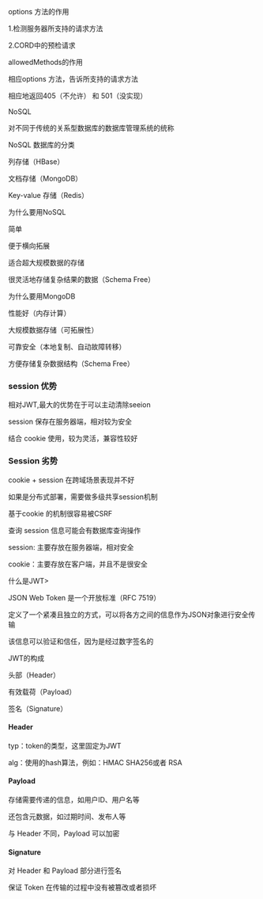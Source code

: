 options 方法的作用

1.检测服务器所支持的请求方法

2.CORD中的预检请求



allowedMethods的作用

相应options 方法，告诉所支持的请求方法

相应地返回405（不允许） 和 501（没实现）





NoSQL

对不同于传统的关系型数据库的数据库管理系统的统称

NoSQL 数据库的分类

列存储（HBase）

文档存储（MongoDB）

Key-value 存储（Redis）

为什么要用NoSQL

简单

便于横向拓展

适合超大规模数据的存储

很灵活地存储复杂结果的数据（Schema Free）



为什么要用MongoDB

性能好（内存计算）

大规模数据存储（可拓展性）

可靠安全（本地复制、自动故障转移）

方便存储复杂数据结构（Schema Free）





### session 优势

相对JWT,最大的优势在于可以主动清除seeion

session 保存在服务器端，相对较为安全

结合 cookie 使用，较为灵活，兼容性较好



### Session 劣势

cookie + session 在跨域场景表现并不好

如果是分布式部署，需要做多级共享session机制

基于cookie 的机制很容易被CSRF

查询 session 信息可能会有数据库查询操作



session: 主要存放在服务器端，相对安全

cookie：主要存放在客户端，并且不是很安全



什么是JWT>

JSON Web Token 是一个开放标准（RFC 7519）

定义了一个紧凑且独立的方式，可以将各方之间的信息作为JSON对象进行安全传输

该信息可以验证和信任，因为是经过数字签名的



JWT的构成

头部（Header）

有效载荷（Payload）

签名（Signature）

#### Header

typ：token的类型，这里固定为JWT

alg：使用的hash算法，例如：HMAC SHA256或者 RSA

#### Payload

存储需要传递的信息，如用户ID、用户名等

还包含元数据，如过期时间、发布人等

与 Header 不同，Payload 可以加密

#### Signature

对 Header 和 Payload 部分进行签名

保证 Token 在传输的过程中没有被篡改或者损坏



